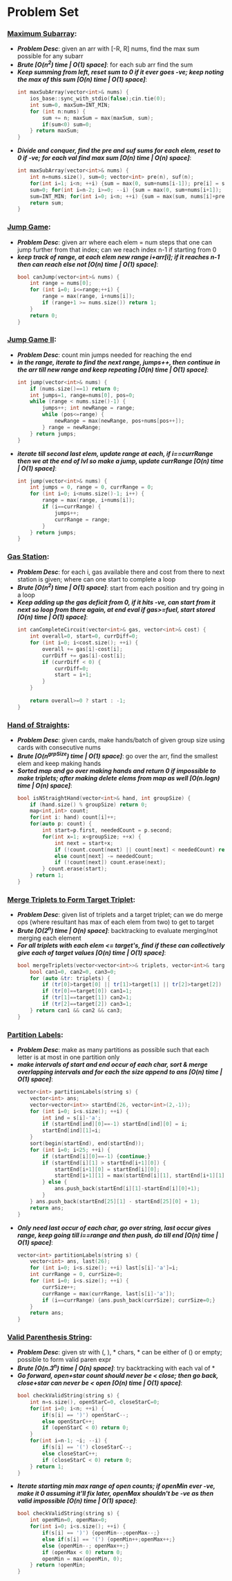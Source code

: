 # Problem Set

### [Maximum Subarray](https://leetcode.com/problems/maximum-subarray/):
- ***Problem Desc***: given an arr with [-R, R] nums, find the max sum possible for any subarr
- ***Brute [O(n<sup>2</sup>) time | O(1) space]***: for each sub arr find the sum
- ***Keep summing from left, reset sum to 0 if it ever goes -ve; keep noting the max of this sum [O(n) time | O(1) space]***:
  ```cpp
  int maxSubArray(vector<int>& nums) {
      ios_base::sync_with_stdio(false);cin.tie(0);
      int sum=0, maxSum=INT_MIN;
      for (int n:nums) {
          sum += n; maxSum = max(maxSum, sum);
          if(sum<0) sum=0;
      } return maxSum;
  }
  ```
- ***Divide and conquer, find the pre and suf sums for each elem, reset to 0 if -ve; for each val find max sum [O(n) time | O(n) space]***:
  ```cpp
  int maxSubArray(vector<int>& nums) {
      int n=nums.size(), sum=0; vector<int> pre(n), suf(n);
      for(int i=1; i<n; ++i) {sum = max(0, sum+nums[i-1]); pre[i] = sum;} cout<<endl;
      sum=0; for(int i=n-2; i>=0; --i) {sum = max(0, sum+nums[i+1]); suf[i] = sum;} 
      sum=INT_MIN; for(int i=0; i<n; ++i) {sum = max(sum, nums[i]+pre[i]+suf[i]);}
      return sum;
  }
  ```

### [Jump Game](https://leetcode.com/problems/jump-game/):
- ***Problem Desc***: given arr where each elem = num steps that one can jump further from that index; can we reach index n-1 if starting from 0
- ***keep track of range, at each elem new range i+arr[i]; if it reaches n-1 then can reach else not [O(n) time | O(1) space]***:
  ```cpp
  bool canJump(vector<int>& nums) {
      int range = nums[0];
      for (int i=0; i<=range;++i) {
          range = max(range, i+nums[i]);
          if (range+1 >= nums.size()) return 1;
      }
      return 0;
  }
  ```

### [Jump Game II](https://leetcode.com/problems/jump-game-ii/):
- ***Problem Desc***: count min jumps needed for reaching the end
- ***in the range, iterate to find the next range, jumps++, then continue in the arr till new range and keep repeating [O(n) time | O(1) space]***:
  ```cpp
  int jump(vector<int>& nums) {
      if (nums.size()==1) return 0;
      int jumps=1, range=nums[0], pos=0; 
      while (range < nums.size()-1) {
          jumps++; int newRange = range;
          while (pos<=range) {
              newRange = max(newRange, pos+nums[pos++]);
          } range = newRange;
      } return jumps;
  }
  ```
- ***iterate till second last elem, update range at each, if i==currRange then we at the end of lvl so make a jump, update currRange [O(n) time | O(1) space]***:
  ```cpp
  int jump(vector<int>& nums) {
      int jumps = 0, range = 0, currRange = 0; 
      for (int i=0; i<nums.size()-1; i++) {
          range = max(range, i+nums[i]);
          if (i==currRange) {
              jumps++; 
              currRange = range;
          }
      } return jumps;
  }
  ```


### [Gas Station](https://leetcode.com/problems/gas-station/):
- ***Problem Desc***: for each i, gas available there and cost from there to next station is given; where can one start to complete a loop
- ***Brute [O(n<sup>2</sup>) time | O(1) space]***: start from each position and try going in a loop
- ***Keep adding up the gas deficit from 0, if it hits -ve, can start from it next so loop from there again, at end eval if gas>=fuel, start stored [O(n) time | O(1) space]***:
  ```cpp
  int canCompleteCircuit(vector<int>& gas, vector<int>& cost) {
      int overall=0, start=0, currDiff=0;
      for (int i=0; i<cost.size(); ++i) {
          overall += gas[i]-cost[i];
          currDiff += gas[i]-cost[i];
          if (currDiff < 0) {
              currDiff=0;
              start = i+1;
          }
      }
      
      return overall>=0 ? start : -1;
  }
  ```

### [Hand of Straights](https://leetcode.com/problems/hand-of-straights/):
- ***Problem Desc***: given cards, make hands/batch of given group size using cards with consecutive nums
- ***Brute [O(n<sup>grpSize</sup>) time | O(1) space]***: go over the arr, find the smallest elem and keep making hands
- ***Sorted map and go over making hands and return 0 if impossible to make triplets; after making delete elems from map as well [O(n.logn) time | O(n) space]***:
  ```cpp
  bool isNStraightHand(vector<int>& hand, int groupSize) {
      if (hand.size() % groupSize) return 0;
      map<int,int> count; 
      for(int i: hand) count[i]++;
      for(auto p: count) {
          int start=p.first, neededCount = p.second;
          for(int x=1; x<groupSize; ++x) {
              int next = start+x;
              if (!count.count(next) || count[next] < neededCount) return 0;
              else count[next] -= neededCount;
              if (!count[next]) count.erase(next);
          } count.erase(start);
      } return 1;
  }
  ```

### [Merge Triplets to Form Target Triplet](https://leetcode.com/problems/merge-triplets-to-form-target-triplet/):
- ***Problem Desc***: given list of triplets and a target triplet; can we do merge ops (where resultant has max of each elem from two) to get to target
- ***Brute [O(2<sup>n</sup>) time | O(n) space]***: backtracking to evaluate merging/not merging each element
- ***For all triplets with each elem <= target's, find if these can collectively give each of target values [O(n) time | O(1) space]***:
  ```cpp
  bool mergeTriplets(vector<vector<int>>& triplets, vector<int>& target) {
      bool can1=0, can2=0, can3=0; 
      for (auto &tr: triplets) {
          if (tr[0]>target[0] || tr[1]>target[1] || tr[2]>target[2]) continue;
          if (tr[0]==target[0]) can1=1;
          if (tr[1]==target[1]) can2=1;
          if (tr[2]==target[2]) can3=1;
      } return can1 && can2 && can3;
  }
  ```

### [Partition Labels](https://leetcode.com/problems/partition-labels/):
- ***Problem Desc***: make as many partitions as possible such that each letter is at most in one partition only
- ***make intervals of start and end occur of each char, sort & merge overlapping intervals and for each the size append to ans [O(n) time | O(1) space]***:
  ```cpp
  vector<int> partitionLabels(string s) {
      vector<int> ans;
      vector<vector<int>> startEnd(26, vector<int>(2,-1));
      for (int i=0; i<s.size(); ++i) {
          int ind = s[i]-'a';
          if (startEnd[ind][0]==-1) startEnd[ind][0] = i;
          startEnd[ind][1]=i;
      }
      sort(begin(startEnd), end(startEnd));
      for (int i=0; i<25; ++i) {
          if (startEnd[i][0]==-1) {continue;}
          if (startEnd[i][1] > startEnd[i+1][0]) {
              startEnd[i+1][0] = startEnd[i][0];
              startEnd[i+1][1] = max(startEnd[i][1], startEnd[i+1][1]);
          } else {
              ans.push_back(startEnd[i][1]-startEnd[i][0]+1);
          }
      } ans.push_back(startEnd[25][1] - startEnd[25][0] + 1);
      return ans;
  }
  ```
- ***Only need last occur of each char, go over string, last occur gives range, keep going till i==range and then push, do till end [O(n) time | O(1) space]***:
  ```cpp
  vector<int> partitionLabels(string s) {
      vector<int> ans, last(26);
      for (int i=0; i<s.size(); ++i) last[s[i]-'a']=i;
      int currRange = 0, currSize=0;
      for (int i=0; i<s.size(); ++i) {
          currSize++;
          currRange = max(currRange, last[s[i]-'a']);
          if (i==currRange) {ans.push_back(currSize); currSize=0;}
      } 
      return ans;
  }
  ```

### [Valid Parenthesis String](https://leetcode.com/problems/valid-parenthesis-string/):
- ***Problem Desc***: given str with (, ), * chars, * can be either of () or empty; possible to form valid paren expr
- ***Brute [O(n.3<sup>n</sup>) time | O(n) space]***: try backtracking with each val of *
- ***Go forward, open+star count should never be < close; then go back, close+star can never be < open [O(n) time | O(1) space]***:
  ```cpp
  bool checkValidString(string s) {
      int n=s.size(), openStarC=0, closeStarC=0;
      for(int i=0; i<n; ++i) {
          if(s[i] == ')') openStarC--;
          else openStarC++;
          if (openStarC < 0) return 0;
      } 
      for(int i=n-1; ~i; --i) {
          if(s[i] == '(') closeStarC--;
          else closeStarC++;
          if (closeStarC < 0) return 0;
      } return 1;
  }
  ```
- ***Iterate starting min max range of open counts; if openMin ever -ve, make it 0 assuming it'll fix later, openMax shouldn't be -ve as then valid impossible [O(n) time | O(1) space]***:
  ```cpp
  bool checkValidString(string s) {
      int openMin=0, openMax=0;
      for(int i=0; i<s.size(); ++i) {
          if(s[i] == ')') {openMin--;openMax--;}
          else if(s[i] == '(') {openMin++;openMax++;}
          else {openMin--; openMax++;}
          if (openMax < 0) return 0;
          openMin = max(openMin, 0);
      } return !openMin;
  }
  ```
